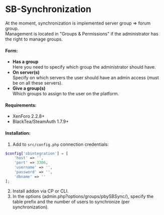 # SB-Synchronization

At the moment, synchronization is implemented server group => forum group.<br>
Management is located in "Groups & Permissions" if the administrator has the right to manage groups.

#### Form:
* <b>Has a group</b><br>Here you need to specify which group the administrator should have.
* <b>On server(s)</b><br>Specify on which servers the user should have an admin access (must be on all these servers).
* <b>Give a group(s)</b><br>Which groups to assign to the user on the platform.

#### Requirements:
* XenForo 2.2.8+
* BlackTea/SteamAuth 1.7.9+

#### Installation:
1. Add to `src/config.php` connection credentials:
```php
$config['sbintegration'] = [
    'host' => '',
    'port' => 3306,
    'username' => '',
    'password' => '',
    'dbname' => ''
];
```
2. Install addon via CP or CLI.
3. In the options (admin.php?options/groups/pbySBSync/), specify the table prefix and the number of users to synchronize (per synchronization).
